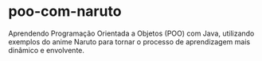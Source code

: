 # poo-com-naruto
Aprendendo Programação Orientada a Objetos (POO) com Java, utilizando exemplos do anime Naruto para tornar o processo de aprendizagem mais dinâmico e envolvente.
